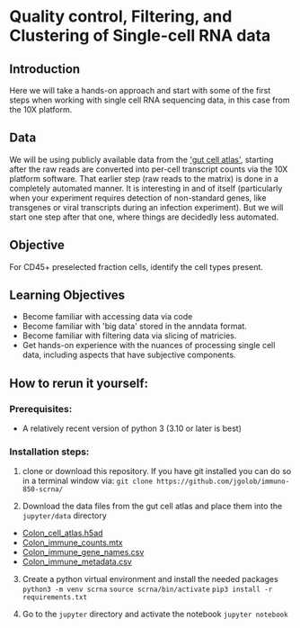 # Quality control, Filtering, and Clustering of Single-cell RNA data

## Introduction

Here we will take a hands-on approach and start with some of the first steps when working with single cell RNA sequencing data, in this case from the 10X platform.

## Data
We will be using publicly available data from the ['gut cell atlas'](https://www.gutcellatlas.org/#datasets), starting after the raw reads are converted into per-cell transcript counts via the 10X platform software. That earlier step (raw reads to the matrix) is done in a completely automated manner. It is interesting in and of itself (particularly when your experiment requires detection of non-standard genes, like transgenes or viral transcripts during an infection experiment). But we will start one step after that one, where things are decidedly less automated.

## Objective
For CD45+ preselected fraction cells, identify the cell types present.

## Learning Objectives
- Become familiar with accessing data via code
- Become familiar with 'big data' stored in the anndata format.
- Become familiar with filtering data via slicing of matricies.
- Get hands-on experience with the nuances of processing single cell data, including aspects that have subjective components.


## How to rerun it yourself:

### Prerequisites:
- A relatively recent version of python 3 (3.10 or later is best)

### Installation steps:
1. clone or download this repository.
If you have git installed you can do so in a terminal window via:
`git clone https://github.com/jgolob/immuno-850-scrna/`

2. Download the data files from the gut cell atlas and place them into the `jupyter/data` directory
- [Colon_cell_atlas.h5ad](https://cellgeni.cog.sanger.ac.uk/gutcellatlas/Colon_cell_atlas.h5ad)
- [Colon_immune_counts.mtx](https://cellgeni.cog.sanger.ac.uk/gutcellatlas/Colon_immune_counts.mtx)
- [Colon_immune_gene_names.csv](https://cellgeni.cog.sanger.ac.uk/gutcellatlas/Colon_immune_gene_names.csv)
- [Colon_immune_metadata.csv](https://cellgeni.cog.sanger.ac.uk/gutcellatlas/Colon_immune_metadata.csv)

3. Create a python virtual environment and install the needed packages
`python3 -m venv scrna`
`source scrna/bin/activate`
`pip3 install -r requirements.txt`

4. Go to the `jupyter` directory and activate the notebook
`jupyter notebook`



